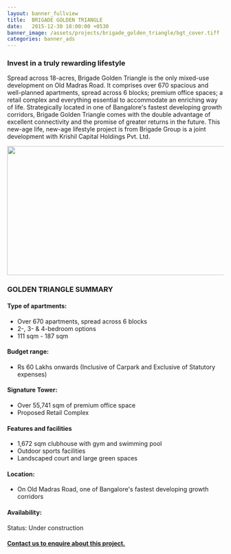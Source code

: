 ```yaml
---
layout: banner_fullview
title:  BRIGADE GOLDEN TRIANGLE
date:   2015-12-30 18:00:00 +0530
banner_image: /assets/projects/brigade_golden_triangle/bgt_cover.tiff
categories: banner_ads
---
```


### Invest in a truly rewarding lifestyle

Spread across 18-acres, Brigade Golden Triangle is the only mixed-use development on Old Madras Road. It comprises over 670 spacious and well-planned apartments, spread across 6 blocks; premium office spaces; a retail complex and everything essential to accommodate an enriching way of life.
Strategically located in one of Bangalore's fastest developing growth corridors, Brigade Golden Triangle comes with the double advantage of excellent connectivity and the promise of greater returns in the future. This new-age life, new-age lifestyle project is from Brigade Group is a joint development with Krishil Capital Holdings Pvt. Ltd.


<img src="{{ site.baseurl }}/assets/projects/brigade_golden_triangle/bgt_cover.tiff" class="PageImage" width="600px" height="300px">

### GOLDEN TRIANGLE SUMMARY

#### Type of apartments:

* Over 670 apartments, spread across 6 blocks
* 2-, 3- & 4-bedroom options
* 111 sqm - 187 sqm

#### Budget range:

* Rs 60 Lakhs onwards (Inclusive of Carpark and Exclusive of Statutory expenses)

#### Signature Tower:

* Over 55,741 sqm of premium office space
* Proposed Retail Complex

#### Features and facilities

* 1,672 sqm clubhouse with gym and swimming pool
* Outdoor sports facilities
* Landscaped court and large green spaces

#### Location:

* On Old Madras Road, one of Bangalore's fastest developing growth corridors

#### Availability:

Status: Under construction

#### <a href="{{ site.baseurl }}/contactus"> Contact us to enquire about this project. </a>